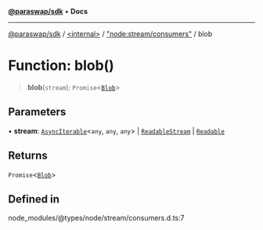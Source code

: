 [**@paraswap/sdk**](../../../../README.md) • **Docs**

***

[@paraswap/sdk](../../../../globals.md) / [\<internal\>](../../../README.md) / ["node:stream/consumers"](../README.md) / blob

# Function: blob()

> **blob**(`stream`): `Promise`\<[`Blob`](../../../classes/Blob.md)\>

## Parameters

• **stream**: [`AsyncIterable`](../../../interfaces/AsyncIterable.md)\<`any`, `any`, `any`\> \| [`ReadableStream`](../../../interfaces/ReadableStream.md) \| [`Readable`](../../../classes/Readable.md)

## Returns

`Promise`\<[`Blob`](../../../classes/Blob.md)\>

## Defined in

node\_modules/@types/node/stream/consumers.d.ts:7
